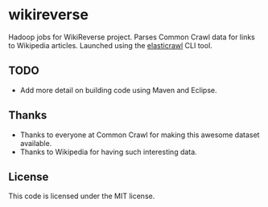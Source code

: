 # wikireverse
Hadoop jobs for WikiReverse project. Parses Common Crawl data for links to Wikipedia articles. Launched using the [elasticrawl](https://github.com/rossf7/elasticrawl) CLI tool.

## TODO

* Add more detail on building code using Maven and Eclipse.

## Thanks

* Thanks to everyone at Common Crawl for making this awesome dataset available.
* Thanks to Wikipedia for having such interesting data.

## License

This code is licensed under the MIT license.
